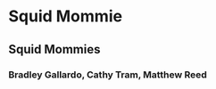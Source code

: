 # Squid Mommie	<br/>												   
##		Squid Mommies <br/>
### Bradley Gallardo, Cathy Tram, Matthew Reed <br/>
